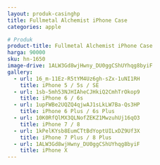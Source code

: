 ```yaml
---
layout: produk-casinghp
title: Fullmetal Alchemist iPhone Case
categories: apple

# Produk
product-title: Fullmetal Alchemist iPhone Case
harga: 90000
sku: hn-1650
image-drive: 1ALW3Gd8wjHwny_DU0ggCShUYhqg8byiF
gallery:
  - url: 16_m-11Ez-R5tYM4Uz6gh-sZx-1uNI1RH
    title: iPhone 5 / 5s / SE
  - url: 1sb-5mh53NJHIAheCJHkiQ2CmhTrOkop9
    title: iPhone 6 / 6s
  - url: 1upFWBe2UQZQ4qjwAJ1sLkLW7Ba-Qs3HP
    title: iPhone 6 Plus / 6s Plus
  - url: 10K0RfQlMX3QLNofZEKZ1MwzuhUj16qO3
    title: iPhone 7 / 8
  - url: 1kPelKYsb8EumCTtBdYoptUILxDZ9Uf3X
    title: iPhone 7 Plus / 8 Plus
  - url: 1ALW3Gd8wjHwny_DU0ggCShUYhqg8byiF
    title: iPhone X
---
```

